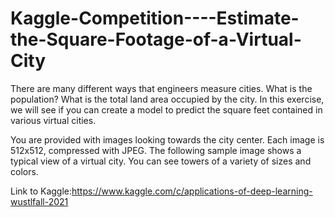 # Kaggle-Competition----Estimate-the-Square-Footage-of-a-Virtual-City
There are many different ways that engineers measure cities. What is the population? What is the total land area occupied by the city. In this exercise, we will see if you can create a model to predict the square feet contained in various virtual cities.

You are provided with images looking towards the city center. Each image is 512x512, compressed with JPEG. The following sample image shows a typical view of a virtual city. You can see towers of a variety of sizes and colors.

Link to Kaggle:https://www.kaggle.com/c/applications-of-deep-learning-wustlfall-2021
